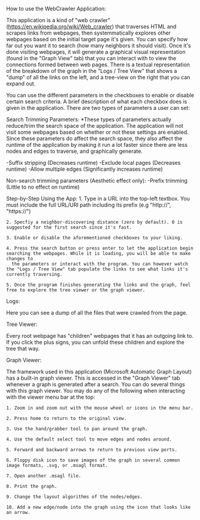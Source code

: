 How to use the WebCrawler Application:

This application is a kind of "web crawler" (https://en.wikipedia.org/wiki/Web_crawler) that traverses HTML and scrapes links from webpages, then systemmatically explores other webpages
based on the initial target page it's given. You can specify how far out you want it to search (how many neighbors it should visit). Once it's done visiting webpages, it will
generate a graphical visual representation (found in the "Graph View" tab) that you can interact with to view the connections formed between web pages. There is a textual representation of the breakdown of the graph
in the "Logs / Tree View" that shows a "dump" of all the links on the left, and a tree-view on the right that you can expand out.

You can use the different parameters in the checkboxes to enable or disable certain search criteria. A brief description of what each checkbox does is given in the application.
There are two types of parameters a user can set:

Search Trimming Parameters: 
*These types of parameters actually reduce/trim the search space of the application. The application will not visit some webpages based on whether or not these settings are enabled.
  Since these parameters do affect the search space, they also affect the runtime of the application by making it run a lot faster since there are less nodes and edges to traverse, and
  graphically generate.

-Suffix stripping (Decreases runtime)
-Exclude local pages (Decreases runtime)
-Allow multiple edges (Significantly increases runtime)

Non-search trimming parameters (Aesthetic effect only):
-Prefix trimming (Little to no effect on runtime)

Step-by-Step Using the App:
	1. Type in a URL into the top-left textbox. You must include the full URL/URI path including its prefix (e.g "http://", "https://")

	2. Specfiy a neighbor-discovering distance (zero by default). 0 is suggested for the first search since it's fast.

	3. Enable or disable the aforementioned checkboxes to your liking.

	4. Press the search button or press enter to let the application begin searching the webpages. While it is loading, you will be able to make changes to
	  the parameters or interact with the program. You can however watch the "Logs / Tree View" tab populate the links to see what links it's currently traversing.

	5. Once the program finishes generating the links and the graph, feel free to explore the tree viewer or the graph viewer.


Logs:

Here you can see a dump of all the files that were crawled from the page.

Tree Viewer:

Every root webpage has "children" webpages that it has an outgoing link to. If you click the plus signs, you can unfold these children and explore the tree that way.

Graph Viewer:

The framework used in this application (Microsoft Automatic Graph Layout) has a built-in graph viewer. This is accessed in the "Graph Viewer" tab whenever a graph is generated
after a search. You can do several things with this graph viewer. You may do any of the following when interacting with the viewer menu bar at the top:

	1. Zoom in and zoom out with the mouse wheel or icons in the menu bar.

	2. Press home to return to the original view.

	3. Use the hand/grabber tool to pan around the graph.

	4. Use the default select tool to move edges and nodes around.

	5. Forward and backward arrows to return to previous view ports.

	6. Floppy disk icon to save images of the graph in several common image formats, .svg, or .msagl format.

	7. Open another .msagl file.

	8. Print the graph.

	9. Change the layout algorithms of the nodes/edges.

	10. Add a new edge/node into the graph using the icon that looks like an arrow.
